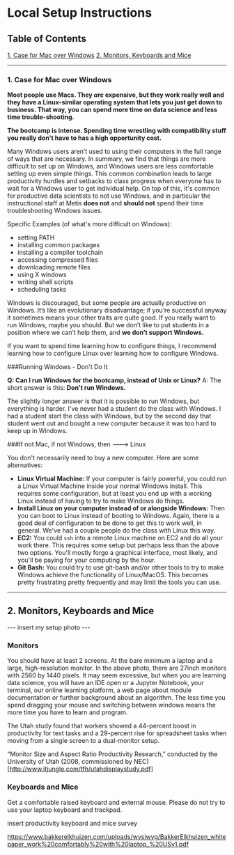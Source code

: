# Local Setup Instructions

## Table of Contents
[1. Case for Mac over Windows](#section-a)
[2. Monitors, Keyboards and Mice](#section-b)

---

### <a name="section-a"></a>1.  Case for Mac over Windows

**Most people use Macs. They *are* expensive, but they work really well and they have a Linux-similar operating system that lets you just get down to business.  That way, you can spend more time on data science and less time trouble-shooting.**

**The bootcamp is intense.  Spending time wrestling with compatibility stuff you really don't have to has a high opportunity cost.**

Many Windows users aren’t used to using their computers in the full range of ways that are necessary. In summary, we find that things are more difficult to set up on Windows, and Windows users are less comfortable setting up even simple things. This common combination leads to large productivity hurdles and setbacks to class progress when everyone has to wait for a Windows user to get individual help. On top of this, it's common for productive data scientists to not use Windows, and in particular the instructional staff at Metis **does not** and **should not** spend their time troubleshooting Windows issues.

Specific Examples (of what's more difficult on Windows):
* setting PATH
* installing common packages
* installing a compiler toolchain
* accessing compressed files
* downloading remote files
* using X windows
* writing shell scripts
* scheduling tasks

Windows is discouraged, but some people are actually productive on Windows. It’s like an evolutionary disadvantage; if you’re successful anyway it sometimes means your other traits are quite good.  If you really want to run Windows, maybe you should. But we don’t like to put students in a position where we can’t help them, and **we don’t support Windows.**

If you want to spend time learning how to configure things, I recommend learning how to configure Linux over learning how to configure Windows.


###Running Windows - Don't Do It

**Q:  Can I run Windows for the bootcamp, instead of Unix or Linux?**
A: The short answer is this: **Don't run Windows.**

The slightly longer answer is that it is possible to run Windows, but everything is harder. I've never had a student do the class with Windows. I had a student start the class with Windows, but by the second day that student went out and bought a new computer because it was too hard to keep up in Windows.


###If not Mac, if not Windows, then ---> Linux

You don't necessarily need to buy a new computer. Here are some alternatives:

 * **Linux Virtual Machine:**  If your computer is fairly powerful, you could run a Linux Virtual Machine inside your normal Windows install. This requires some configuration, but at least you end up with a working Linux instead of having to try to make Windows do things.
 * **Install Linux on your computer instead of or alongside Windows:**  Then you can boot to Linux instead of booting to Windows. Again, there is a good deal of configuration to be done to get this to work well, in general. We've had a couple people do the class with Linux this way.
 * **EC2:**  You could `ssh` into a remote Linux machine on EC2 and do all your work there. This requires some setup but perhaps less than the above two options. You'll mostly forgo a graphical interface, most likely, and you'll be paying for your computing by the hour.
 * **Git Bash:** You could try to use git-bash and/or other tools to try to make Windows achieve the functionality of Linux/MacOS. This becomes pretty frustrating pretty frequently and may limit the tools you can use.

 ---

 ## <a name="section-b"></a>2. Monitors, Keyboards and Mice

--- insert my setup photo ---


 ### Monitors

 You should have at least 2 screens. At the bare minimum a laptop and a large, high-resolution monitor. In the above photo, there are 27inch monitors with 2560 by 1440 pixels. It may seem excessive, but when you are learning data science, you will have an IDE open or a Jupyter Notebook, your terminal, our online learning platform, a web page about module documentation or further background about an algorithm. The less time you spend dragging your mouse and switching between windows means the more time you have to learn and program.


 The Utah study found that workers showed a 44-percent
 boost in productivity for text tasks and a 29-percent rise for
 spreadsheet tasks when moving from a single screen to a
 dual-monitor setup.

 “Monitor Size and Aspect Ratio Productivity Research,”
conducted by the University of Utah (2008,
commissioned by NEC)
[http://www.itjungle.com/tfh/utahdisplaystudy.pdf]


 ### Keyboards and Mice

 Get a comfortable raised keyboard and external mouse. Please do not try to use your laptop keyboard and trackpad.

  insert productivity keyboard and mice survey

  https://www.bakkerelkhuizen.com/uploads/wysiwyg/BakkerElkhuizen_whitepaper_work%20comfortably%20with%20laptop_%20USv1.pdf
